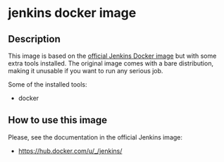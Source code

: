 # jenkins docker image

## Description

This image is based on the
[official Jenkins Docker image](https://hub.docker.com/u/_/jenkins/) but with
some extra tools installed. The original image comes with a bare distribution,
making it unusable if you want to run any serious job.

Some of the installed tools:
* docker


## How to use this image

Please, see the documentation in the official Jenkins image:
* https://hub.docker.com/u/_/jenkins/
